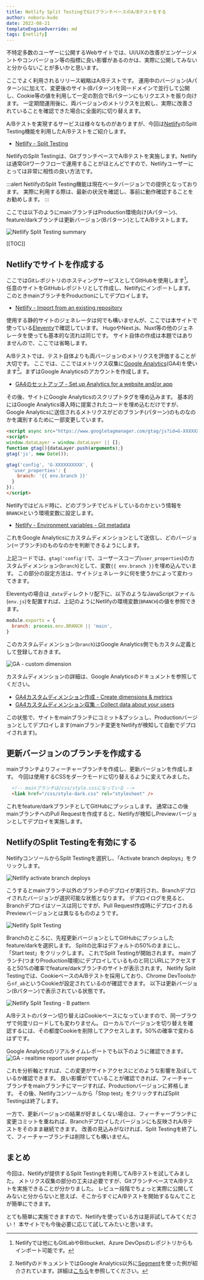 ```yaml
---
title: Netlify Split TestingでGitブランチベースのA/Bテストをする
author: noboru-kudo
date: 2022-08-21
templateEngineOverride: md
tags: [netlify]
---
```


不特定多数のユーザーに公開するWebサイトでは、UI/UXの改善がエンゲージメントやコンバージョン等の指標に良い影響があるのかは、実際に公開してみないと分からないことが多いかと思います。

ここでよく利用されるリリース戦略はA/Bテストです。
運用中のバージョン(Aパターン)に加えて、変更後のサイト(Bパターン)を同一ドメインで並行して公開し、Cookie等の値を利用して一定の割合でBパターンにもリクエストを振り向けます。
一定期間運用後に、両バージョンのメトリクスを比較し、実際に改善されていることを確認できた場合に全面的に切り替えます。

A/Bテストを実現するサービスは様々なものがありますが、今回は[Netlify](https://www.netlify.com/)のSplit Testing機能を利用したA/Bテストをご紹介します。

- [Netlify - Split Testing](https://docs.netlify.com/site-deploys/split-testing/)

NetlifyのSplit Testingは、GitブランチベースでA/Bテストを実施します。Netlifyは通常Gitワークフローで運用することがほとんどですので、Netlifyユーザーにとっては非常に相性の良い方法です。

:::alert
NetlifyのSplit Testing機能は現在ベータバージョンでの提供となっております。
実際に利用する際は、最新の状況を確認し、事前に動作確認することをお勧めします。
:::

ここでは以下のようにmainブランチはProduction環境向け(Aパターン)、feature/darkブランチは更新バージョン(Bパターン)としてA/Bテストします。

![Netlify Split Testing summary](https://i.gyazo.com/01a9d4bf7899dc3ef7849854afaf35be.png)

[[TOC]]

## Netlifyでサイトを作成する

ここではGitレポジトリのホスティングサービスとしてGitHubを使用します[^1]。
任意のサイトをGitHubレポジトリとして作成し、Netlifyにインポートします。このときmainブランチをProductionにしてデプロイします。

[^1]: Netlifyでは他にもGitLabやBitbucket、Azure DevOpsのレポジトリからもインポート可能です。

- [Netlify - Import from an existing repository](https://docs.netlify.com/welcome/add-new-site/#import-from-an-existing-repository)

使用する静的サイトのジェネレータは何でも構いませんが、ここでは本サイトで使っている[Eleventy](https://www.11ty.dev/)で確認しています。
HugoやNext.js、Nuxt等の他のジェネレータを使っても基本的な流れは同じです。
サイト自体の作成は本題ではありませんので、ここでは省略します。

A/Bテストでは、テスト自体よりも両バージョンのメトリクスを評価することが大切です。
ここでは、ここではメトリクス収集に[Google Analytics](https://analytics.google.com/analytics/web/)(GA4)を使います[^2]。まずはGoogle Analyticsのアカウントを作成します。

[^2]: NetlifyのドキュメントではGoogle Analytics以外に[Segment](https://segment.com/)を使った例が紹介されています。詳細は[こちら](https://docs.netlify.com/site-deploys/split-testing/#send-to-segment)を参照してください。

- [GA4のセットアップ - Set up Analytics for a website and/or app](https://support.google.com/analytics/answer/9304153)

その後、サイトにGoogle Analyticsのスクリプトタグを埋め込みます。
基本的にはGoogle Analytics導入時に提案されたコードを埋め込むだけですが、Google Analyticsに送信されるメトリクスがどのブランチ(パターン)のものなのかを識別するために一部変更しています。

```html
<script async src="https://www.googletagmanager.com/gtag/js?id=G-XXXXXXXXXX"></script>
<script>
window.dataLayer = window.dataLayer || [];
function gtag(){dataLayer.push(arguments);}
gtag('js', new Date());

gtag('config', 'G-XXXXXXXXXX', {
  'user_properties': {
    branch: '{{ env.branch }}'
  }
});
</script>
```

Netlifyではビルド時に、どのブランチでビルドしているのかという情報を`BRANCH`という環境変数に設定します。

- [Netlify - Environment variables - Git metadata](https://docs.netlify.com/configure-builds/environment-variables/#git-metadata)

これをGoogle Analyticsにカスタムディメンションとして送信し、どのバージョン(＝ブランチ)のものなのかを判断できるようにします。

上記コードでは、`gtag('config')`で、ユーザースコープ(`user_properties`)のカスタムディメンション(`branch`)として、変数`{{ env.branch }}`を埋め込んでいます。
この部分の設定方法は、サイトジェネレータに何を使うかによって変わってきます。

Eleventyの場合は`_data`ディレクトリ配下に、以下のようなJavaScriptファイル(`env.js`)を配置すれば、上記のようにNetlifyの環境変数(`BRANCH`)の値を参照できます。

```javascript
module.exports = {
  branch: process.env.BRANCH || 'main',
}
```

このカスタムディメンション(`branch`)はGoogle Analytics側でもカスタム定義として登録しておきます。

![GA - custom dimension](https://i.gyazo.com/3a0aec7e687ed2bed616850fae33429a.png)

カスタムディメンションの詳細は、Google Analyticsのドキュメントを参照してください。

- [GA4カスタムディメンション作成 - Create dimensions & metrics](https://support.google.com/analytics/answer/10075209)
- [GA4カスタムディメンション収集 - Collect data about your users](https://support.google.com/analytics/answer/12370404)

この状態で、サイトをmainブランチにコミット&プッシュし、Productionバージョンとしてデプロイします(mainブランチ変更をNetlifyが検知して自動でデプロイされます)。

## 更新バージョンのブランチを作成する

mainブランチよりフィーチャーブランチを作成し、更新バージョンを作成します。
今回は使用するCSSをダークモードに切り替えるように変えてみました。

```html
  <!-- mainブランチは/css/style.cssになっている -->
  <link href="/css/style-dark.css" rel="stylesheet" />
```

これをfeature/darkブランチとしてGitHubにプッシュします。
通常はこの後mainブランチへのPull Requestを作成すると、Netlifyが検知しPreviewバージョンとしてデプロイを実施します。

## NetlifyのSplit Testingを有効にする

NetlifyコンソールからSplit Testingを選択し、「Activate branch deploys」をクリックします。

![Netlify activate branch deploys](https://i.gyazo.com/ad86d64db896db79470716ebca402d3b.png)

こうするとmainブランチ以外のブランチのデプロイが実行され、Branchデプロイされたバージョンが選択可能な状態となります。
デプロイログを見ると、Branchデプロイはソースは同じですが、Pull Request作成時にデプロイされるPreviewバージョンとは異なるもののようです。

![Netlify Split Testing](https://i.gyazo.com/d4fd1f1a3486245645ab0a1227234e41.png)

Branchのところに、先程更新バージョンとしてGitHubにプッシュしたfeature/darkを選択します。
Splitの比率はデフォルトの50%のままにし、「Start test」をクリックします。
これでSplit Testingが開始されます。
mainブランチ(つまりProduction環境)にデプロイしているものと同じURLにアクセスすると50%の確率でfeature/darkブランチのサイトが表示されます。
Netlify Split Testingでは、CookieベースのA/Bテストを採用しており、Chrome DevToolsから`nf_ab`というCookieが設定されているのが確認できます。
以下は更新バージョン(Bパターン)で表示されている状態です。

![Netlify Split Testing - B pattern](https://i.gyazo.com/47472661f8a083db536a0b71b7db42a9.png)

A/Bテストのパターン切り替えはCookieベースになっていますので、同一ブラウザで何度リロードしても変わりません。
ローカルでバージョンを切り替えを確認するには、その都度Cookieを削除してアクセスします。50%の確率で変わるはずです。

Google Analyticsのリアルタイムレポートでも以下のように確認できます。
![GA - realtime report user property](https://i.gyazo.com/70f6a19de77eda6c0b1e33f11754878c.png)

これを分析軸とすれば、この変更がサイトアクセスにどのような影響を及ぼしているか確認できます。
良い影響がでていることが確認できれば、フィーチャーブランチをmainブランチにマージすれば、Productionバージョンに昇格します。
その後、Netlifyコンソールから「Stop test」をクリックすればSplit Testingは終了します。

一方で、更新バージョンの結果が好ましくない場合は、フィーチャーブランチに変更コミットを重ねれば、Branchデプロイしたバージョンにも反映されA/Bテストをそのまま継続できます。
改善の見込みがなければ、Split Testingを終了して、フィーチャーブランチは削除しても構いません。

## まとめ

今回は、Netlifyが提供するSplit Testingを利用してA/Bテストを試してみました。
メトリクス収集の部分の工夫は必要ですが、GitブランチベースでA/Bテストを実施できることが分かりました。
レビュー段階でちょっと実際に公開してみないと分からないと思えば、そこからすぐにA/Bテストを開始するなんてことが簡単にできます。

とても簡単に実施できますので、Netlifyを使っている方は是非試してみてください！
本サイトでも今後必要に応じて試してみたいと思います。
